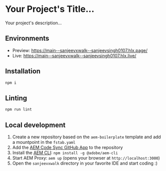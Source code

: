 # Your Project's Title...
Your project's description...

## Environments
- Preview: https://main--sanjeevxwalk--sanjeevsingh0107.hlx.page/
- Live: https://main--sanjeevxwalk--sanjeevsingh0107.hlx.live/

## Installation

```sh
npm i
```

## Linting

```sh
npm run lint
```

## Local development

1. Create a new repository based on the `aem-boilerplate` template and add a mountpoint in the `fstab.yaml`
1. Add the [AEM Code Sync GitHub App](https://github.com/apps/aem-code-sync) to the repository
1. Install the [AEM CLI](https://github.com/adobe/helix-cli): `npm install -g @adobe/aem-cli`
1. Start AEM Proxy: `aem up` (opens your browser at `http://localhost:3000`)
1. Open the `sanjeevxwalk` directory in your favorite IDE and start coding :)
